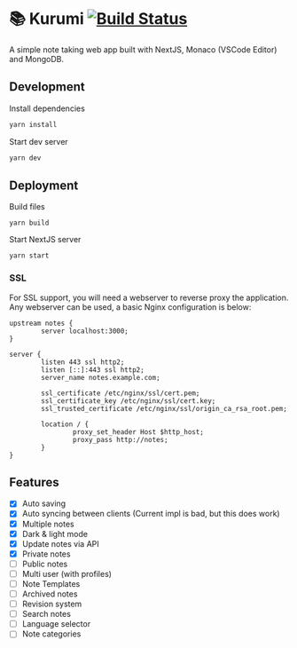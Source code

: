 # 📚 Kurumi [![Build Status](<https://ci.danielraybone.com/app/rest/builds/buildType:(id:Notes_Build)/statusIcon>)](https://ci.danielraybone.com/buildConfiguration/Notes_Build?mode=branches&guest=1)

A simple note taking web app built with NextJS, Monaco (VSCode Editor) and MongoDB.

## Development

Install dependencies

```bash
yarn install
```

Start dev server

```bash
yarn dev
```

## Deployment

Build files

```
yarn build
```

Start NextJS server

```
yarn start
```

### SSL

For SSL support, you will need a webserver to reverse proxy the application. Any webserver can be used, a basic Nginx
configuration is below:

```nginx
upstream notes {
        server localhost:3000;
}

server {
        listen 443 ssl http2;
        listen [::]:443 ssl http2;
        server_name notes.example.com;

        ssl_certificate /etc/nginx/ssl/cert.pem;
        ssl_certificate_key /etc/nginx/ssl/cert.key;
        ssl_trusted_certificate /etc/nginx/ssl/origin_ca_rsa_root.pem;

        location / {
                proxy_set_header Host $http_host;
                proxy_pass http://notes;
        }
}
```

## Features

-   [x] Auto saving
-   [x] Auto syncing between clients (Current impl is bad, but this does work)
-   [x] Multiple notes
-   [x] Dark & light mode
-   [x] Update notes via API
-   [x] Private notes
-   [ ] Public notes
-   [ ] Multi user (with profiles)
-   [ ] Note Templates
-   [ ] Archived notes
-   [ ] Revision system
-   [ ] Search notes
-   [ ] Language selector
-   [ ] Note categories

